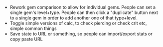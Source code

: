 - Rework gem comparison to allow for individual gems. People can set a single gem's level+type. People can then click a "duplicate" button next to a single gem in order to add another one of that type+level.
- Toggle simple versions of calc, to check piercing or check crit etc, simple common things
- Save state to URL or something, so people can import/export stats or copy paste URL